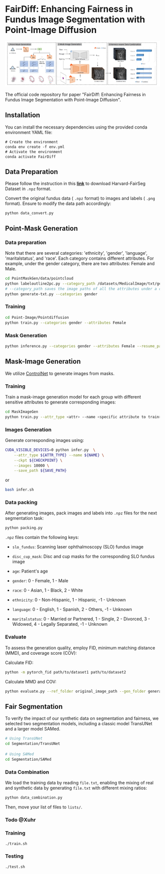 # FairDiff: Enhancing Fairness in Fundus Image Segmentation with Point-Image Diffusion

![framework](./assets/framework.png)

The official code repository for paper "FairDiff: Enhancing Fairness in Fundus Image Segmentation with Point-Image Diffusion".

## Installation

You can install the necessary dependencies using the provided conda environment YAML file:

```
# Create the environment
conda env create -f env.yml
# Activate the environment
conda activate FairDiff
```



## Data Preparation

Please follow the instruction in  this [**link**](https://github.com/Harvard-Ophthalmology-AI-Lab/FairSeg) to download Harvard-FairSeg Dataset in `.npz` format.

Convert the original fundus data ( `.npz` format) to images and labels ( `.png` format). Ensure to modify the data path accordingly:

```
python data_convert.py 
```



## Point-Mask Generation

### Data preparation
Note that there are several categories: 'ethnicity', 'gender', 'language', 'maritalstatus', and 'race'. Each category contains different attributes. For example, under the gender category, there are two attributes: Female and Male.

```bash
cd PointMaskGen/data/pointcloud
python labeloutline2pc.py --category_path /datasets/MedicalImage/txt/gender
# --category_path saves the image paths of all the attributes under a category.
python generate-txt.py --categories gender
```
### Training
```bash
cd Point-Image/Pointdiffusion
python train.py --categories gender --attributes Female
```
### Mask Generation
```bash
python inference.py --categories gender --attributes Female --resume_path xxx.ckpt
```


## Mask-Image Generation

We utilize [ControlNet](https://github.com/lllyasviel/ControlNet) to generate images from masks.

### Training

Train a mask-image generation model for each group with different sensitive attributes to generate corresponding images:

```bash
cd MaskImageGen
python train.py --attr_type <attr> --name <specific attribute to train>
```

### Images Generation

Generate corresponding images using:

```bash
CUDA_VISIBLE_DEVICES=0 python infer.py  \
    --attr_type ${ATTR_TYPE} --name ${NAME} \
    --ckpt ${CHECKPOINT} \
    --images 10000 \
    --save_path ${SAVE_PATH}
```

or

```bash
bash infer.sh
```

### Data packing

After generating images, pack images and labels into `.npz` files for the next segmentation task:

```bash
python packing.py
```

`.npz` files contain the following keys:

- `slo_fundus`: Scanning laser ophthalmoscopy (SLO) fundus image

- `disc_cup_mask`: Disc and cup masks for the corresponding SLO fundus image

- `age`: Patient's age

- `gender`: 0 - Female, 1 - Male

- `race`: 0 - Asian, 1 - Black, 2 - White

- `ethnicity`: 0 - Non-Hispanic, 1 - Hispanic, -1 - Unknown

- `language`: 0 - English, 1 - Spanish, 2 - Others, -1 - Unknown

- `maritalstatus`: 0 - Married or Partnered, 1 - Single, 2 - Divorced, 3 - Widowed, 4 - Legally Separated, -1 - Unknown

  

### Evaluate

To assess the generation quality, employ FID, minimum matching distance (MMD), and coverage score (COV):

Calculate FID:

```bash
python -m pytorch_fid path/to/dataset1 path/to/dataset2
```

Calculate MMD and COV:

```bash
python evaluate.py --ref_folder original_image_path --gen_folder generate_image_path --csv_path save_path
```



##  Fair Segmentation

To verify the impact of our synthetic data on segmentation and fairness, we selected two segmentation models, including a classic model TransUNet and a larger model SAMed.

```bash
# Using TransUNet
cd Segmentation/TransUNet

# Using SAMed
cd Segmentation/SAMed
```



### Data Combination

We load the training data by reading `file.txt`, enabling the mixing of real and synthetic data by generating `file.txt` with different mixing ratios:

```bash
python data_combination.py
```

Then, move your list of files to `lists/`.



### Todo @Xuhr

### Training

```
./train.sh
```

### Testing

```
./test.sh
```







